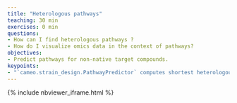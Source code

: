 ```yaml
---
title: "Heterologous pathways"
teaching: 30 min
exercises: 0 min
questions:
- How can I find heterologous pathways ?
- How do I visualize omics data in the context of pathways?
objectives:
- Predict pathways for non-native target compounds.
keypoints:
- "`cameo.strain_design.PathwayPredictor` computes shortest heterologous pathways for a desired product and host organism."
---
```


{% include nbviewer_iframe.html %}
